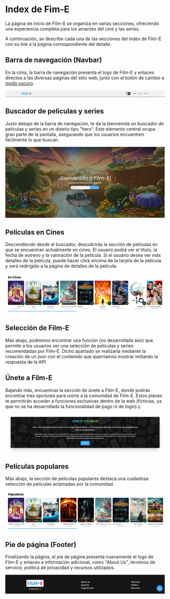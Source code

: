 # Index de Fim-E

La página de inicio de Film-E se organiza en varias secciones, ofreciendo una experiencia completa para los amantes del cine y las series.

A continuación, se describe cada una de las secciones del index de Film-E con su link a la página correspondiente del detalle.

## Barra de navegación (Navbar)

En la cima, la barra de navegación presenta el logo de Film-E y enlaces directos a las diversas páginas del sitio web, junto con el botón de cambio a [modo oscuro](modoOscuro.md).

[![Barra de navegación](images/navbar.png)](navbar.md)

## Buscador de películas y series

Justo debajo de la barra de navegación, te da la bienvenida un buscador de películas y series en un diseño tipo "hero". Este elemento central ocupa gran parte de la pantalla, asegurando que los usuarios encuentren fácilmente lo que buscan.

[![Buscador de películas y series](images/hero.png)](search.md)

## Películas en Cines

Descendiendo desde el buscador, descubrirás la sección de películas en que se encuentran actualmente en cines. El usuario podrá ver el título, la fecha de estreno y la valoración de la película. Si el usuario desea ver más detalles de la película, puede hacer click encima de la tarjeta de la película y será redirigido a la página de detalles de la película.

![Buscador de películas y series](images/enCine.png)

## Selección de Film-E

Más abajo, podremos encontrar una función (no desarrollada aún) que permite a los usuarios ver una selección de películas y series recomendadas por Film-E. Dicho apartado se realizaría mediante la creación de un json con el contenido que querríamos mostrar imitando la respuesta de la API.

## Únete a Film-E

Bajando más, encuentras la sección de únete a Film-E, donde podrás encontrar tres opciones para unirte a la comunidad de Film-E. Estos planes te permitirán acceder a funciones exclusivas dentro de la web (ficticias, ya que no se ha desarrollado la funcionalidad de pago ni de login).ç

![Únete a Film-E](images/unete.png)

## Películas populares

Más abajo, la sección de películas populares destaca una cuidadosa selección de películas aclamadas por la comunidad.

![Películas populares](images/populares.png)

## Pie de página (Footer)

Finalizando la página, el pie de página presenta nuevamente el logo de Film-E y enlaces a información adicional, como "About Us", términos de servicio, política de privacidad y recursos utilizados.

![Pie de página](images/footer.png)
